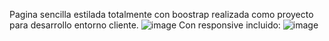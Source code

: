 Pagina sencilla estilada totalmente con boostrap realizada como proyecto para desarrollo entorno cliente.
![image](https://github.com/SkynoDore/skynodore.github.io/assets/40807192/6e6f0633-fcfc-4295-abdf-88ac8d8a2e26)
Con responsive incluido:
![image](https://github.com/SkynoDore/skynodore.github.io/assets/40807192/42ad8e63-9ed0-49b2-b94f-d6654d1fdd7c)
